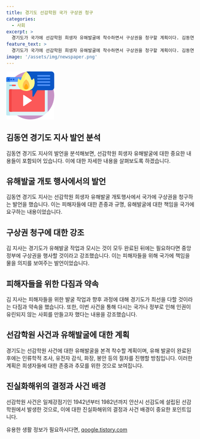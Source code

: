```yaml
---
title: 경기도 선감학원 국가 구상권 청구
categories:
  - 사회
excerpt: >
  경기도가 국가에 선감학원 희생자 유해발굴에 착수하면서 구상권을 청구할 계획이다. 김동연 경기도지사는 유해발굴을 통해 국가의 책임을 명확히 하고 피해자들을 위해 최선을 다하겠다고 강조했다. 선감학원은 1942년부터 1982년까지 인권을 유린한 곳으로, 진실화해위는 국가와 경기도에 피해자 지원대책과 유해발굴을 권고한 바 있다. 경기도는 희생자들을 위해 행동하며 국가에 구상권을 행사할 예정이다. (총 단어 수: 100)
feature_text: >
  경기도가 국가에 선감학원 희생자 유해발굴에 착수하면서 구상권을 청구할 계획이다. 김동연 경기도지사는 유해발굴을 통해 국가의 책임을 명확히 하고 피해자들을 위해 최선을 다하겠다고 강조했다. 선감학원은 1942년부터 1982년까지 인권을 유린한 곳으로, 진실화해위는 국가와 경기도에 피해자 지원대책과 유해발굴을 권고한 바 있다. 경기도는 희생자들을 위해 행동하며 국가에 구상권을 행사할 예정이다. (총 단어 수: 100)
image: '/assets/img/newspaper.png'
---
```


<p><img src="/assets/img/news.png" alt="rentncar 속보" /></p>

<h2 data-ke-size="size26">김동연 경기도 지사 발언 분석</h2>

<p data-ke-size="size16">김동연 경기도 지사의 발언을 분석해보면, 선감학원 희생자 유해발굴에 대한 중요한 내용들이 포함되어 있습니다. 이에 대한 자세한 내용을 살펴보도록 하겠습니다.</p>

<h2 data-ke-size="size26">유해발굴 개토 행사에서의 발언</h2>

<p data-ke-size="size16">김동연 경기도 지사는 선감학원 희생자 유해발굴 개토행사에서 국가에 구상권을 청구하는 발언을 했습니다. 이는 피해자들에 대한 존중과 규명, 유해발굴에 대한 책임을 국가에 요구하는 내용이었습니다.</p>

<h2 data-ke-size="size26">구상권 청구에 대한 강조</h2>

<p data-ke-size="size16">김 지사는 경기도가 유해발굴 작업과 모시는 것이 모두 완료된 뒤에는 필요하다면 중앙정부에 구상권을 행사할 것이라고 강조했습니다. 이는 피해자들을 위해 국가에 책임을 물을 의지를 보여주는 발언이었습니다.</p>

<h2 data-ke-size="size26">피해자들을 위한 다짐과 약속</h2>

<p data-ke-size="size16">김 지사는 피해자들을 위한 발굴 작업과 향후 과정에 대해 경기도가 최선을 다할 것이라는 다짐과 약속을 했습니다. 또한, 이번 사건을 통해 다시는 국가나 정부로 인해 인권이 유린되지 않는 사회를 만들고자 했다는 내용을 강조했습니다.</p>

<h2 data-ke-size="size26">선감학원 사건과 유해발굴에 대한 계획</h2>

<p data-ke-size="size16">경기도는 선감학원 사건에 대한 유해발굴을 본격 착수할 계획이며, 유해 발굴이 완료된 후에는 인류학적 조사, 유전자 감식, 화장, 봉안 등의 절차를 진행할 방침입니다. 이러한 계획은 희생자들에 대한 존중과 추모를 위한 것으로 보여집니다.</p>

<h2 data-ke-size="size26">진실화해위의 결정과 사건 배경</h2>

<p data-ke-size="size16">선감학원 사건은 일제강점기인 1942년부터 1982년까지 안산시 선감도에 설립된 선감학원에서 발생한 것으로, 이에 대한 진실화해위의 결정과 사건 배경이 중요한 포인트입니다.</p>
유용한 생활 정보가 필요하시다면, <a href="https://qoogle.tistory.com" rel="dofollow">qoogle.tistory.com</a>



